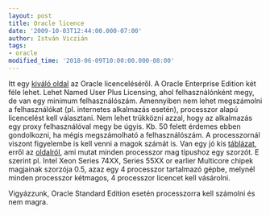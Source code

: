 ```yaml
---
layout: post
title: Oracle licence
date: '2009-10-03T12:44:00.000-07:00'
author: István Viczián
tags:
- oracle
modified_time: '2018-06-09T10:00:00.000-08:00'
---
```


Itt egy [kiváló oldal](http://www.orafaq.com/wiki/Oracle_Licensing) az
Oracle licenceléséről. A Oracle Enterprise Edition két féle lehet. Lehet
Named User Plus Licensing, ahol felhasználónként megy, de van egy
minimum felhasználószám. Amennyiben nem lehet megszámolni a
felhasználókat (pl. internetes alkalmazás esetén), processzor alapú
licencelést kell választani. Nem lehet trükközni azzal, hogy az
alkalmazás egy proxy felhasználóval megy be úgyis. Kb. 50 felett érdemes
ebben gondolkozni, ha mégis megszámolható a felhasználószám. A
processzornál viszont figyelembe is kell venni a magok számát is. Van
egy jó kis
[táblázat](http://www.oracle.com/corporate/contracts/library/processor-core-factor-table.pdf),
erről az
[oldalról](http://www.oracle.com/corporate/contracts/olsa_main.html),
ami mutat minden processzor mag típushoz egy szorzót. E szerint pl.
Intel Xeon Series 74XX, Series 55XX or earlier Multicore chipek
magjainak szorzója 0.5, azaz egy 4 processzor tartalmazó gépbe, melynél
minden processzor kétmagos, 4 processzor licencet kell vásárolni.

Vigyázzunk, Oracle Standard Edition esetén processzorra kell számolni és
nem magra.
